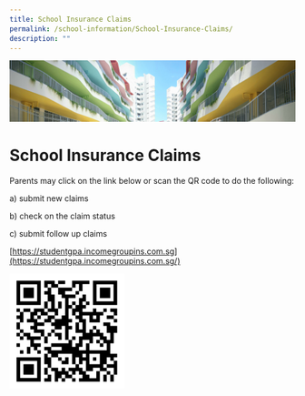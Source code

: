 ```yaml
---
title: School Insurance Claims
permalink: /school-information/School-Insurance-Claims/
description: ""
---
```

![](/images/SchoolInformation.jpg)

School Insurance Claims
=======================

Parents may click on the link below or scan the QR code to do the following:

  

a) submit new claims

b) check on the claim status

c) submit follow up claims

[https://studentgpa.incomegroupins.com.sg](https://studentgpa.incomegroupins.com.sg/)


<img src="/images/QR.png" style="width:40%">